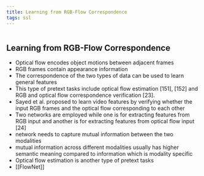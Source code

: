 ```yaml
---
title: Learning from RGB-Flow Correspondence
tags: ssl
---
```

```toc
```

## Learning from RGB-Flow Correspondence
- Optical flow encodes object motions between adjacent frames 
- RGB frames contain appearance information 
- The correspondence of the two types of data can be used to learn general features 
- This type of pretext tasks include optical flow estimation [151], [152] and RGB and optical flow correspondence verification [23]. 
- Sayed et al. proposed to learn video features by verifying whether the input RGB frames and the optical flow corresponding to each other 
- Two networks are employed while one is for extracting features from RGB input and another is for extracting features from optical flow input [24] 
- network needs to capture mutual information between the two modalities 
- mutual information across different modalities usually has higher semantic meaning compared to information which is modality specific 
- Optical flow estimation is another type of pretext tasks 
- [[FlowNet]]



